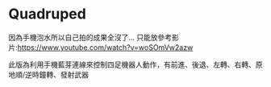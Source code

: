 # Quadruped

因為手機泡水所以自己拍的成果全沒了... 只能放參考影片:https://www.youtube.com/watch?v=woSOmVw2azw


此版為利用手機藍芽連線來控制四足機器人動作，有前進、後退、左轉、右轉、原地順/逆時鐘轉、發射武器
